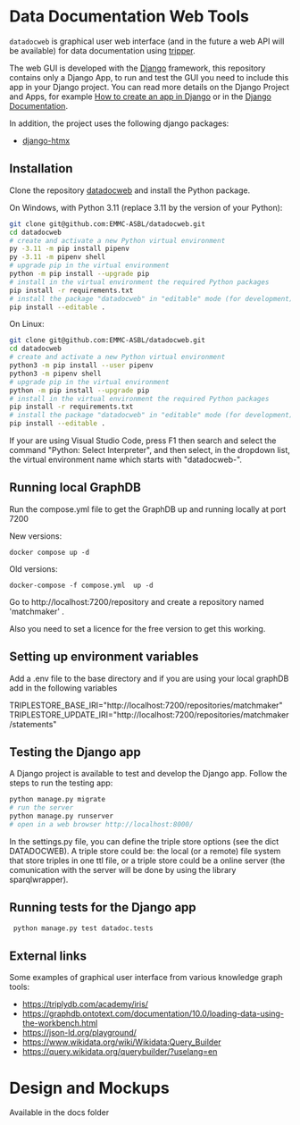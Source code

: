 Data Documentation Web Tools
============================

`datadocweb` is graphical user web interface (and in the future a web API will
be available) for data documentation using [tripper](https://github.com/EMMC-ASBL/tripper/).

The web GUI is developed with the [Django](https://www.djangoproject.com/)
framework, this repository contains only a Django App, to run and test the GUI
you need to include this app in your Django project. You can read more details
on the Django Project and Apps, for example [How to create an app in
Django](https://www.geeksforgeeks.org/how-to-create-an-app-in-django/) or in
the [Django Documentation](https://docs.djangoproject.com/en/5.1/).

In addition, the project uses the following django packages:

- [django-htmx](https://pypi.org/project/django-htmx/)

Installation
------------

Clone the repository [datadocweb](https://github.com/EMMC-ASBL/datadocweb.git)
and install the Python package.

On Windows, with Python 3.11 (replace 3.11 by the version of your Python):

```sh
git clone git@github.com:EMMC-ASBL/datadocweb.git
cd datadocweb
# create and activate a new Python virtual environment
py -3.11 -m pip install pipenv
py -3.11 -m pipenv shell
# upgrade pip in the virtual environment
python -m pip install --upgrade pip
# install in the virtual environment the required Python packages
pip install -r requirements.txt
# install the package "datadocweb" in "editable" mode (for development)
pip install --editable .
```

On Linux:

```sh
git clone git@github.com:EMMC-ASBL/datadocweb.git
cd datadocweb
# create and activate a new Python virtual environment
python3 -m pip install --user pipenv
python3 -m pipenv shell
# upgrade pip in the virtual environment
python -m pip install --upgrade pip
# install in the virtual environment the required Python packages
pip install -r requirements.txt
# install the package "datadocweb" in "editable" mode (for development)
pip install --editable .
```

If your are using Visual Studio Code, press F1 then search and select the
command "Python: Select Interpreter", and then select, in the dropdown list,
the virtual environment name which starts with "datadocweb-".

Running local GraphDB
----------------------
Run the compose.yml file to get the GraphDB up and running locally at port 7200

New versions:
```
docker compose up -d
```
Old versions:
```
docker-compose -f compose.yml  up -d
```
Go to http://localhost:7200/repository and create a repository named 'matchmaker' .

Also you need to set a licence for the free version to get this working. 

Setting up environment variables
----------------------

Add a .env file to the base directory and if you are using your local graphDB add in the following variables

TRIPLESTORE_BASE_IRI="http://localhost:7200/repositories/matchmaker"
TRIPLESTORE_UPDATE_IRI="http://localhost:7200/repositories/matchmaker/statements"

Testing the Django app
----------------------

A Django project is available to test and develop the Django app. Follow the
steps to run the testing app:

```sh
python manage.py migrate
# run the server
python manage.py runserver
# open in a web browser http://localhost:8000/
```

In the settings.py file, you can define the triple store options
(see the dict DATADOCWEB). A triple store could be: the local 
(or a remote) file system that store triples in one ttl file,
or a triple store could be a online server (the comunication 
with the server will be done by using the library sparqlwrapper).


Running tests for the Django app
----------------------
```sh
 python manage.py test datadoc.tests
 ```

External links
--------------

Some examples of graphical user interface from various knowledge graph tools:

 - https://triplydb.com/academy/iris/
 - https://graphdb.ontotext.com/documentation/10.0/loading-data-using-the-workbench.html
 - https://json-ld.org/playground/
 - https://www.wikidata.org/wiki/Wikidata:Query_Builder
 - https://query.wikidata.org/querybuilder/?uselang=en


Design and Mockups
============================

Available in the docs folder
